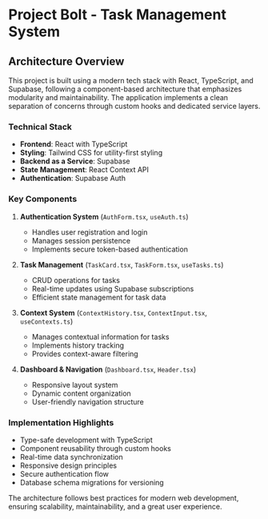 # Project Bolt - Task Management System

## Architecture Overview

This project is built using a modern tech stack with React, TypeScript, and Supabase, following a component-based architecture that emphasizes modularity and maintainability. The application implements a clean separation of concerns through custom hooks and dedicated service layers.

### Technical Stack
- **Frontend**: React with TypeScript
- **Styling**: Tailwind CSS for utility-first styling
- **Backend as a Service**: Supabase
- **State Management**: React Context API
- **Authentication**: Supabase Auth

### Key Components
1. **Authentication System** (`AuthForm.tsx`, `useAuth.ts`)
   - Handles user registration and login
   - Manages session persistence
   - Implements secure token-based authentication

2. **Task Management** (`TaskCard.tsx`, `TaskForm.tsx`, `useTasks.ts`)
   - CRUD operations for tasks
   - Real-time updates using Supabase subscriptions
   - Efficient state management for task data

3. **Context System** (`ContextHistory.tsx`, `ContextInput.tsx`, `useContexts.ts`)
   - Manages contextual information for tasks
   - Implements history tracking
   - Provides context-aware filtering

4. **Dashboard & Navigation** (`Dashboard.tsx`, `Header.tsx`)
   - Responsive layout system
   - Dynamic content organization
   - User-friendly navigation structure

### Implementation Highlights
- Type-safe development with TypeScript
- Component reusability through custom hooks
- Real-time data synchronization
- Responsive design principles
- Secure authentication flow
- Database schema migrations for versioning

The architecture follows best practices for modern web development, ensuring scalability, maintainability, and a great user experience. 